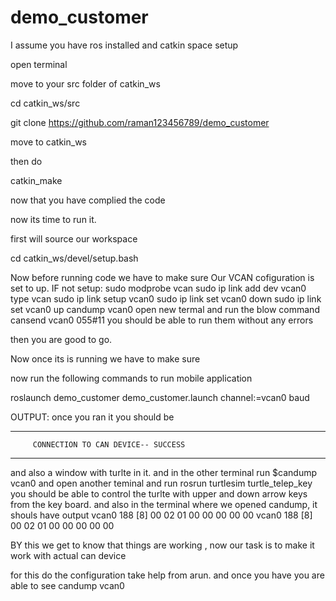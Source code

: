 # demo_customer

I assume you have ros installed and catkin space setup


open terminal

move to your src folder of catkin_ws

cd catkin_ws/src


git clone https://github.com/raman123456789/demo_customer


move to catkin_ws

then do 

catkin_make



now that you have complied the code

now its time to run it.

first will source our workspace

cd catkin_ws/devel/setup.bash

Now before running code we have to  make sure Our VCAN cofiguration is set to up. 
IF not setup:
sudo modprobe vcan
sudo ip link add dev vcan0 type vcan
sudo ip link setup vcan0
sudo ip link set vcan0 down
sudo ip link set vcan0 up
candump vcan0
open new termal and run the blow command
cansend vcan0 055#11
you should be able to run them without any errors


then you are good to go.

Now once its is running we have to make sure

now run the following commands to run mobile application

roslaunch demo_customer demo_customer.launch channel:=vcan0 baud

OUTPUT: 
once you ran it you should be 

---------------------------------------------------------------
         CONNECTION TO CAN DEVICE-- SUCCESS
---------------------------------------------------------------

 and also a window with turlte in it.
and in the other terminal run
$candump vcan0
and open another teminal and run 
rosrun turtlesim turtle_telep_key
you should be able to control the turlte with upper and down arrow keys from the key board.
and also in the terminal where we opened candump, it shouls have output
  vcan0  188   [8]  00 02 01 00 00 00 00 00
  vcan0  188   [8]  00 02 01 00 00 00 00 00

BY this we get to know that things are working , now our task is to make it work with actual can device

for this do the configuration take help from arun. and
once you have you are able to see 
candump vcan0





